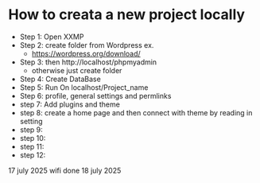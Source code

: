 # How to creata a new project locally

- Step 1: Open XXMP
- Step 2: create folder from Wordpress ex.
    - https://wordpress.org/download/
- Step 3: then http://localhost/phpmyadmin
    - otherwise just create folder 
- Step 4: Create DataBase
- Step 5: Run On localhost/Project_name
- Step 6: profile, general settings and permlinks
- step 7: Add plugins and theme
- step 8: create a home page and then connect with theme by reading in setting
- step 9: 
- step 10:
- step 11:
- step 12:



17 july 2025 wifi done 
18 july 2025 